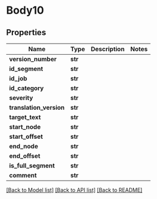 # Body10

## Properties
Name | Type | Description | Notes
------------ | ------------- | ------------- | -------------
**version_number** | **str** |  | 
**id_segment** | **str** |  | 
**id_job** | **str** |  | 
**id_category** | **str** |  | 
**severity** | **str** |  | 
**translation_version** | **str** |  | 
**target_text** | **str** |  | 
**start_node** | **str** |  | 
**start_offset** | **str** |  | 
**end_node** | **str** |  | 
**end_offset** | **str** |  | 
**is_full_segment** | **str** |  | 
**comment** | **str** |  | 

[[Back to Model list]](../README.md#documentation-for-models) [[Back to API list]](../README.md#documentation-for-api-endpoints) [[Back to README]](../README.md)

